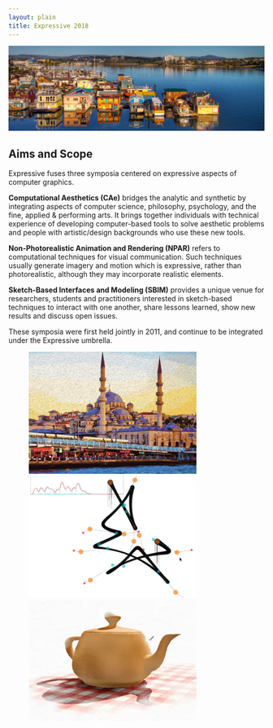 ```yaml
---
layout: plain
title: Expressive 2018
---
```

<img src="/img/2018/teaser.jpg" class="img-responsive img-thumbnail top1" id="venue" alt="venue">

## Aims and Scope

Expressive fuses three symposia centered on expressive aspects of computer graphics.

__Computational Aesthetics (CAe)__ bridges the analytic and synthetic by integrating aspects of computer science, philosophy, psychology, and the fine, applied & performing arts. It brings together individuals with technical experience of developing computer-based tools to solve aesthetic problems and people with artistic/design backgrounds who use these new tools.

__Non-Photorealistic Animation and Rendering (NPAR)__ refers to computational techniques for visual communication. Such techniques usually generate imagery and motion which is expressive, rather than photorealistic, although they may incorporate realistic elements.

__Sketch-Based Interfaces and Modeling (SBIM)__ provides a unique venue for researchers, students and practitioners interested in sketch-based techniques to interact with one another, share lessons learned, show new results and discuss open issues.

These symposia were first held jointly in 2011, and continue to be integrated under the Expressive umbrella.

<!-- featured images -->
<figure class="top3" >
	<img class="col-xs-12 col-sm-4" src="/img/2018/CAe.png" alt="CAe">
	<img class="col-xs-12 col-sm-4" src="/img/2018/SBIM.png" alt="SBIM">
	<img class="col-xs-12 col-sm-4" src="/img/2018/NPAR.png" alt="NPAR">
</figure>
